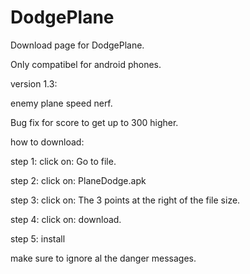 # DodgePlane

Download page for DodgePlane.

Only compatibel for android phones.

version 1.3:

enemy plane speed nerf.

Bug fix for score to get up to 300 higher.

how to download: 


step 1: click on: Go to file.

step 2: click on: PlaneDodge.apk

step 3: click on: The 3 points at the right of the file size.

step 4: click on: download.

step 5: install

make sure to ignore al the danger messages.

